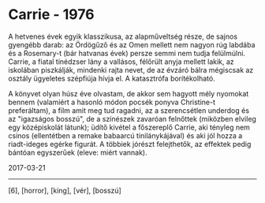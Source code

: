 # Carrie - 1976

A hetvenes évek egyik klasszikusa, az alapműveltség része, de sajnos gyengébb darab: az Ördögűző és az Omen mellett nem nagyon rúg labdába és a Rosemary-t (bár hatvanas évek) persze semmi nem tudja felülmúlni. Carrie, a fiatal tinédzser lány a vallásos, félőrült anyja mellett lakik, az iskolában piszkálják, mindenki rajta nevet, de az évzáró bálra mégiscsak az osztály ügyeletes szépfiúja hívja el. A katasztrófa borítékolható.

A könyvet olyan húsz éve olvastam, de akkor sem hagyott mély nyomokat bennem (valamiért a hasonló módon pocsék ponyva Christine-t preferáltam), a film amit meg tud ragadni, az a szerencsétlen underdog és az "igazságos bosszú", de a színészek zavaróan felnőttek (miközben elvileg egy középiskolát látunk); üdítő kivétel a főszereplő Carrie, aki tényleg nem csinos (ellentétben a remake babaarcú tinilánykájával) és aki jól hozza a riadt-ideges egérke figurát. A többiek jórészt felejthetők, az effektek pedig bántóan egyszerűek (eleve: miért vannak).

2017-03-21

----

[6], [horror], [king], [vér], [bosszú]
